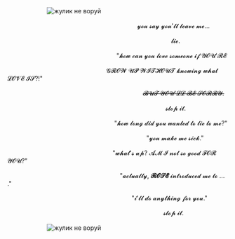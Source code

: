 ㅤㅤㅤㅤㅤㅤㅤ![жулик не воруй](https://github.com/user-attachments/assets/d3ec24fc-8b7e-4bb0-9512-d10a804b5b76)



ㅤㅤㅤㅤㅤㅤㅤㅤㅤㅤㅤㅤㅤㅤㅤㅤㅤㅤㅤㅤㅤㅤㅤ𝔂𝓸𝓾 𝓼𝓪𝔂 𝔂𝓸𝓾'𝓵𝓵 𝓵𝓮𝓪𝓿𝓮 𝓶𝓮...


ㅤㅤㅤㅤㅤㅤㅤㅤㅤㅤㅤㅤㅤㅤㅤㅤㅤㅤㅤㅤㅤㅤㅤㅤㅤㅤㅤㅤㅤ𝓵𝓲𝓮.


ㅤㅤㅤㅤㅤㅤㅤㅤㅤㅤㅤㅤㅤㅤㅤㅤㅤㅤ ㅤ"𝓱𝓸𝔀 𝓬𝓪𝓷 𝔂𝓸𝓾 𝓵𝓸𝓿𝓮 𝓼𝓸𝓶𝓮𝓸𝓷𝓮 𝓲𝓯 𝓨𝓞𝓤'𝓡𝓔


ㅤㅤㅤㅤ ㅤㅤ ㅤㅤㅤㅤ ㅤㅤㅤㅤ ㅤ ㅤ𝓖𝓡𝓞𝓦 𝓤𝓟 𝓦𝓘𝓣𝓗𝓞𝓤𝓣 𝓴𝓷𝓸𝔀𝓲𝓷𝓰 𝔀𝓱𝓪𝓽 𝓛𝓞𝓥𝓔 𝓘𝓢?!"


ㅤㅤㅤㅤㅤㅤㅤㅤㅤㅤㅤㅤㅤㅤㅤㅤㅤㅤㅤㅤㅤㅤㅤㅤ~~𝓑𝓤𝓣 𝓨𝓞𝓤'𝓛𝓛 𝓑𝓔 𝓢𝓞𝓡𝓡𝓨.~~


ㅤㅤㅤㅤㅤㅤㅤㅤㅤㅤㅤㅤㅤㅤㅤㅤㅤㅤㅤㅤㅤㅤㅤㅤㅤㅤㅤㅤ𝓼𝓽𝓸𝓹 𝓲𝓽.


ㅤㅤ ㅤㅤㅤㅤㅤㅤㅤㅤㅤㅤㅤㅤ ㅤ  ㅤㅤㅤ"𝓱𝓸𝔀 𝓵𝓸𝓷𝓰 𝓭𝓲𝓭 𝔂𝓸𝓾 𝔀𝓪𝓷𝓽𝓮𝓭 𝓽𝓸 𝓵𝓲𝓮 𝓽𝓸 𝓶𝓮?"


ㅤㅤㅤㅤㅤㅤㅤㅤㅤㅤㅤㅤㅤㅤㅤㅤㅤ ㅤㅤㅤ ㅤㅤㅤㅤ"𝔂𝓸𝓾 𝓶𝓪𝓴𝓮 𝓶𝓮 𝓼𝓲𝓬𝓴."

ㅤㅤㅤㅤㅤㅤㅤㅤㅤㅤㅤㅤㅤ  ㅤㅤ ㅤㅤㅤ"𝔀𝓱𝓪𝓽'𝓼 𝓾𝓹? 𝓐𝓜 𝓘 𝓷𝓸𝓽 𝓼𝓸 𝓰𝓸𝓸𝓭 𝓕𝓞𝓡 𝓨𝓞𝓤?"

ㅤㅤㅤㅤㅤㅤㅤㅤ ㅤㅤㅤㅤㅤㅤㅤㅤ ㅤ ㅤㅤ"𝓪𝓬𝓽𝓾𝓪𝓵𝓵𝔂, **𝓡𝓞𝓢𝓔** 𝓲𝓷𝓽𝓻𝓸𝓭𝓾𝓬𝓮𝓭 𝓶𝓮 𝓽𝓸 ... ."

ㅤㅤㅤㅤㅤㅤㅤㅤㅤㅤㅤㅤㅤㅤㅤㅤㅤㅤㅤㅤㅤㅤ"𝓲'𝓵𝓵 𝓭𝓸 𝓪𝓷𝔂𝓽𝓱𝓲𝓷𝓰 𝓯𝓸𝓻 𝔂𝓸𝓾."

ㅤㅤㅤㅤㅤㅤㅤㅤㅤㅤㅤㅤㅤㅤㅤㅤㅤㅤㅤㅤㅤㅤㅤㅤ ㅤㅤㅤ 𝓼𝓽𝓸𝓹 𝓲𝓽.


ㅤㅤㅤㅤㅤㅤㅤ![жулик не воруй](https://github.com/user-attachments/assets/d1df5a77-5a0a-44bd-9921-52ee7dd541ef)


ㅤ
ㅤ

ㅤ

ㅤ

ㅤ

ㅤ

ㅤ

ㅤ

ㅤ

ㅤ

ㅤ

ㅤ

ㅤ

ㅤ

ㅤ

ㅤ

ㅤ

ㅤ

ㅤ

ㅤ

ㅤ

ㅤ

ㅤ

ㅤ

ㅤ

ㅤ
ㅤ

ㅤ

ㅤ

ㅤ

ㅤ

ㅤ

ㅤ

ㅤ

ㅤ

ㅤ

ㅤ

ㅤ

ㅤ

ㅤ

ㅤ

ㅤ

ㅤ

ㅤ

ㅤ

ㅤ

ㅤ

ㅤ

ㅤ

ㅤ

ㅤ

ㅤ

ㅤ

ㅤ

ㅤ

ㅤ

ㅤ

ㅤ

ㅤ

ㅤ

ㅤ

ㅤ

ㅤ

ㅤ

ㅤ

ㅤ

ㅤ

ㅤ

ㅤ

ㅤ

ㅤ

ㅤ

ㅤ

ㅤ

ㅤ

ㅤ

ㅤ

ㅤ

ㅤ

ㅤ

ㅤ

ㅤ

ㅤ

ㅤ

ㅤ

ㅤ

ㅤ

ㅤ

ㅤ

ㅤ

ㅤ

ㅤ

ㅤ

ㅤ

ㅤ

ㅤ

ㅤ

ㅤ

ㅤ

ㅤ

ㅤ

ㅤ

ㅤ

ㅤ

ㅤ

ㅤ

ㅤ

ㅤ

ㅤ

ㅤ

ㅤ

ㅤ

ㅤ

ㅤ

ㅤ

ㅤ

ㅤ

ㅤ

ㅤ

ㅤ

ㅤ

ㅤ

ㅤ

ㅤ

ㅤ

ㅤ

ㅤ

ㅤ

ㅤ

ㅤ

ㅤ

ㅤ

ㅤ

ㅤ

ㅤ

ㅤ

ㅤ

ㅤ

ㅤ

ㅤ

ㅤ

ㅤ

ㅤ

ㅤ

ㅤ

ㅤ

ㅤ

ㅤ

ㅤ

ㅤ

ㅤ

ㅤ

ㅤ

ㅤ

ㅤ

ㅤ

ㅤ

ㅤ

ㅤ

ㅤ

ㅤ

ㅤ

ㅤ

ㅤ

ㅤ

ㅤ

ㅤ

ㅤ

ㅤ

ㅤ

ㅤ

ㅤ

ㅤ

ㅤ

ㅤ

ㅤ

ㅤ

ㅤ

ㅤ

ㅤ

ㅤ

ㅤ

ㅤ

ㅤ

ㅤ

ㅤ

ㅤ

ㅤ

ㅤ

ㅤ

ㅤ

ㅤ

ㅤ

ㅤ

ㅤ

ㅤ

ㅤ

ㅤ

ㅤ

ㅤ

ㅤ

ㅤ

ㅤ

ㅤ

ㅤ

ㅤ

ㅤ

ㅤ

ㅤ

ㅤ

ㅤ

ㅤ

ㅤ

ㅤ

ㅤ

ㅤ

ㅤ

ㅤ

ㅤ

ㅤ

ㅤ

ㅤ

ㅤ

ㅤ

ㅤ

ㅤ

ㅤ

ㅤ

ㅤ

ㅤ

ㅤ

ㅤ

ㅤ

ㅤ

ㅤ

ㅤ

ㅤ

ㅤ

ㅤ

ㅤ

ㅤ

ㅤ

ㅤ

ㅤ

ㅤ

ㅤ

ㅤ

ㅤ

ㅤ

ㅤ

ㅤ

ㅤ

ㅤ

ㅤ

ㅤ

ㅤ

ㅤ

ㅤ

ㅤ

ㅤ

ㅤ

ㅤ


ㅤ

ㅤ

ㅤ
ㅤ

ㅤ

ㅤ

ㅤ

ㅤ

ㅤ

ㅤ

ㅤ

ㅤ

ㅤ

ㅤ

ㅤ

ㅤ

ㅤ

ㅤ

ㅤ

ㅤ

ㅤ

ㅤ

ㅤ

ㅤ

ㅤ

ㅤ

ㅤ

ㅤ

ㅤ

ㅤ

ㅤ

ㅤ

ㅤ

ㅤ

ㅤ

ㅤ

ㅤ

ㅤ

ㅤ

ㅤ

ㅤ

ㅤ

ㅤ

ㅤ

ㅤ

ㅤ

ㅤ

ㅤ

ㅤ

ㅤ

ㅤ

ㅤ

ㅤ

ㅤ

ㅤ

ㅤ

ㅤ

ㅤ

ㅤ

ㅤ

ㅤ

ㅤ

ㅤ

ㅤ

ㅤ

ㅤ

ㅤ

ㅤ

ㅤ

ㅤ

ㅤ

ㅤ

ㅤ

ㅤ

ㅤ

ㅤ

ㅤ

ㅤ

ㅤ

ㅤ

ㅤ

ㅤ

ㅤ

ㅤ

ㅤ

ㅤ

ㅤ

ㅤ

ㅤ

ㅤ

ㅤ

ㅤ

ㅤ

ㅤ

ㅤ

ㅤ

ㅤ

ㅤ

ㅤ

ㅤ

ㅤ

ㅤ

ㅤ

ㅤ

ㅤ

ㅤ

ㅤ

ㅤ

ㅤ

ㅤ

ㅤ

ㅤ

ㅤ

ㅤ

ㅤ

ㅤ

ㅤ

ㅤ

ㅤ

ㅤ

ㅤ

ㅤ

ㅤ

ㅤ

ㅤ

ㅤ

ㅤ

ㅤ

ㅤ

ㅤ

ㅤ

ㅤ

ㅤ

ㅤ

ㅤ

ㅤ

ㅤ

ㅤ

ㅤ

ㅤ

ㅤ

ㅤ

ㅤ

ㅤ

ㅤ

ㅤ

ㅤ

ㅤ

ㅤ

ㅤ

ㅤ

ㅤ

ㅤ

ㅤ

ㅤ

ㅤ

ㅤ

ㅤ

ㅤ

ㅤ

ㅤ

ㅤ

ㅤ

ㅤ

ㅤ

ㅤ

ㅤ

ㅤ

ㅤ

ㅤ

ㅤ

ㅤ

ㅤ

ㅤ

ㅤ

ㅤ

ㅤ

ㅤ

ㅤ

ㅤ

ㅤ

ㅤ

ㅤ

ㅤ

ㅤ
ㅤ

ㅤ

ㅤ

ㅤ

ㅤ

ㅤ

ㅤ

ㅤ

ㅤ

ㅤ

ㅤ

ㅤ

ㅤ

ㅤ

ㅤ

ㅤ

ㅤ

ㅤ

ㅤ

ㅤ

ㅤ

ㅤ

ㅤ

ㅤ

ㅤ

ㅤ

ㅤ

ㅤ

ㅤ

ㅤ

ㅤ

ㅤ

ㅤ

ㅤ

ㅤ

ㅤ

ㅤ

ㅤ

ㅤ

ㅤ

ㅤ

ㅤ

ㅤ

ㅤ

ㅤ

ㅤ

ㅤ

ㅤ

ㅤ

ㅤ

ㅤ

ㅤ

ㅤ

ㅤ

ㅤ

ㅤ

ㅤ

ㅤ

ㅤ

ㅤ

ㅤ

ㅤ

ㅤ

ㅤ

ㅤ

ㅤ

ㅤ

ㅤ

ㅤ

ㅤ

ㅤ

ㅤ

ㅤ

ㅤ

ㅤ

ㅤ

ㅤ

ㅤ

ㅤ

ㅤ

ㅤ

ㅤ

ㅤ

ㅤ

ㅤ

ㅤ

ㅤ

ㅤ

ㅤ

ㅤ

ㅤ

ㅤ

ㅤ

ㅤ

ㅤ

ㅤ

ㅤ

ㅤ

ㅤ

ㅤ

ㅤ

ㅤ

ㅤ

ㅤ

ㅤ

ㅤ

ㅤ

ㅤ

ㅤ

ㅤ

ㅤ

ㅤ

ㅤ

ㅤ

ㅤ

ㅤ

ㅤ

ㅤ

ㅤ

ㅤ

ㅤ

ㅤ

ㅤ

ㅤ

ㅤ

ㅤ

ㅤ

ㅤ

ㅤ

ㅤ

ㅤ

ㅤ

ㅤ

ㅤ

ㅤ

ㅤ

ㅤ

ㅤ

ㅤ

ㅤ

ㅤ

ㅤ

ㅤ

ㅤ

ㅤ

ㅤ

ㅤ

ㅤ

ㅤ

ㅤ

ㅤ

ㅤ

ㅤ

ㅤ

ㅤ

ㅤ

ㅤ

ㅤ

ㅤ

ㅤ

ㅤ

ㅤ

ㅤ

ㅤ

ㅤ

ㅤ

ㅤ

ㅤ

ㅤ

ㅤ

ㅤ

ㅤ

ㅤ

ㅤ

ㅤ

ㅤ

ㅤ

ㅤ

ㅤ

ㅤ

ㅤ

ㅤ

ㅤ

ㅤ

ㅤ

ㅤ

ㅤ

ㅤ

ㅤ

ㅤ

ㅤ

ㅤ

ㅤ

ㅤ

ㅤ

ㅤ

ㅤ

ㅤ










ㅤㅤㅤㅤㅤㅤㅤㅤㅤㅤㅤㅤㅤ ㅤㅤㅤㅤㅤㅤ![video_2025-05-21_22-48-57](https://github.com/user-attachments/assets/686ff5e2-d43d-4a3a-89cf-d266f36d92ad)



ㅤㅤㅤㅤㅤㅤㅤㅤㅤㅤㅤㅤㅤㅤㅤㅤㅤㅤㅤㅤ[![spotify-github-profile](https://spotify-github-profile.kittinanx.com/api/view?uid=31ypcxvijuzvjgk2dnmmvhdgzweu&cover_image=true&theme=novatorem&show_offline=true&background_color=0d1117&interchange=true&bar_color=fc5b9f&bar_color_cover=false)](https://spotify-github-profile.kittinanx.com/api/view?uid=31ypcxvijuzvjgk2dnmmvhdgzweu&redirect=true)



ㅤㅤㅤㅤㅤㅤㅤㅤㅤㅤㅤㅤㅤ ㅤㅤㅤㅤㅤㅤ![converted_video_compressed](https://github.com/user-attachments/assets/56631c8d-ca79-481c-898c-d68e619c579d)


###### ㅤㅤㅤㅤㅤㅤㅤㅤㅤㅤㅤㅤㅤ ㅤㅤㅤㅤㅤㅤㅤ*тытытытытытыты...* ***СГОРИТ ДО ТЛА МОЯ ВСЕЛЕННАЯ!!...***


###### ㅤㅤㅤㅤㅤㅤㅤㅤㅤㅤㅤㅤㅤ  ㅤㅤ ㅤㅤㅤㅤㅤㅤㅤㅤㅤㅤㅤㅤㅤㅤ из темноты **ТЫ ТЫ ТЫ ТЫ ТЫ**!...


###### ㅤㅤㅤㅤㅤㅤㅤㅤㅤㅤㅤㅤㅤ  ㅤㅤㅤㅤㅤㅤㅤㅤㅤㅤㅤㅤㅤㅤ ㅤㅤㅤОдна зола, но там весенние...


###### ㅤㅤㅤㅤㅤㅤㅤㅤㅤㅤㅤㅤㅤ  ㅤㅤㅤㅤㅤㅤㅤㅤㅤㅤㅤㅤㅤㅤㅤㅤВзойдут цветы **ты ты ты ты ты**!...


ㅤ ㅤㅤㅤㅤㅤㅤ![6408gi (1)](https://github.com/user-attachments/assets/c93052a5-0429-47fd-acf5-25add82079a1)
